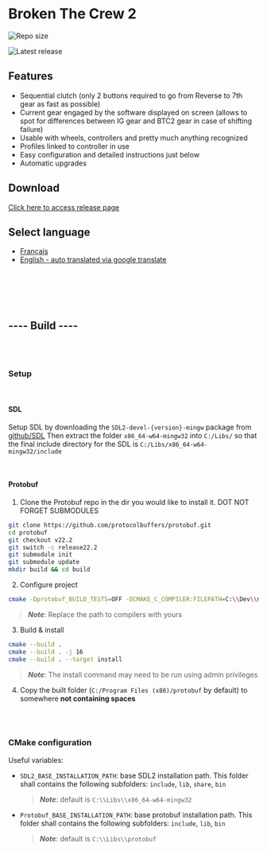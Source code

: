 # Broken The Crew 2

<!-- [![](https://tokei.rs/b1/github/BrokenGameNoob/BrokenTC2?category=code)](https://github.com/XAMPPRocky/tokei).[![](https://tokei.rs/b1/github/BrokenGameNoob/BrokenTC2?category=lines)](https://github.com/XAMPPRocky/tokei).[![](https://tokei.rs/b1/github/BrokenGameNoob/BrokenTC2?category=files)](https://github.com/XAMPPRocky/tokei) -->

<!-- Badge help: -->
<!-- https://shields.io/category/size -->

![Repo size](https://img.shields.io/github/repo-size/BrokenGameNoob/BrokenTC2?style=for-the-badge) &nbsp;&nbsp; 

![Latest release](https://img.shields.io/github/v/release/BrokenGameNoob/BrokenTC2?label=Latest%20version&style=for-the-badge) 
<!-- ![GitHub release downloads (latest by date and asset)](https://img.shields.io/github/downloads/BrokenGameNoob/BrokenTC2/latest/BrokenTC2_setup_x64.exe?label=Was%20downloaded&style=for-the-badge) -->



## Features
- Sequential clutch (only 2 buttons required to go from Reverse to 7th gear as fast as possible)
- Current gear engaged by the software displayed on screen (allows to spot for differences between IG gear and BTC2 gear in case of shifting failure)
- Usable with wheels, controllers and pretty much anything recognized
- Profiles linked to controller in use
- Easy configuration and detailed instructions just below
- Automatic upgrades

## Download

[Click here to access release page](https://github.com/BrokenGameNoob/BrokenTC2/releases)

## Select language
- [Français](https://github.com/BrokenGameNoob/BrokenTC2/blob/master/Docs/README_fr.md)
- [English - auto translated via google translate](https://github-com.translate.goog/BrokenGameNoob/BrokenTC2/blob/master/Docs/README_fr.md?_x_tr_sl=fr&_x_tr_tl=en&_x_tr_hl=fr&_x_tr_pto=wapp)

<br/><br/><br/><br/>

## ---- Build ----

<br/><br/>

### Setup

<br/>

#### SDL

Setup SDL by downloading the `SDL2-devel-{version}-mingw` package from [github/SDL](https://github.com/libsdl-org/SDL/releases)
Then extract the folder `x86_64-w64-mingw32` into `C:/Libs/` so that the final include directory for the SDL is `C:/Libs/x86_64-w64-mingw32/include`

<br/>

#### Protobuf

1. Clone the Protobuf repo in the dir you would like to install it. DOT NOT FORGET SUBMODULES
```bash
git clone https://github.com/protocolbuffers/protobuf.git
cd protobuf
git checkout v22.2
git switch -c release22.2
git submodule init
git submodule update
mkdir build && cd build
```
2. Configure project
```bash
cmake -Dprotobuf_BUILD_TESTS=OFF -DCMAKE_C_COMPILER:FILEPATH=C:\\Dev\\mingw64\\bin\\gcc.exe -DCMAKE_CXX_COMPILER:FILEPATH=C:\\Dev\\mingw64\\bin\\g++.exe -G "MinGW Makefiles" ../cmake
```
> ***Note***: Replace the path to compilers with yours
3. Build & install
```bash
cmake --build .
cmake --build . -j 16
cmake --build . --target install
```
> ***Note***: The install command may need to be run using admin privileges
4. Copy the built folder (`C:/Program Files (x86)/protobuf` by default) to somewhere **not containing spaces**

<br/><br/>

### CMake configuration

Useful variables:
- `SDL2_BASE_INSTALLATION_PATH`: base SDL2 installation path. This folder shall contains the following subfolders: `include`, `lib`, `share`, `bin`
    > ***Note***: default is `C:\\Libs\\x86_64-w64-mingw32`
- `Protobuf_BASE_INSTALLATION_PATH`: base protobuf installation path. This folder shall contains the following subfolders: `include`, `lib`, `bin`
    > ***Note***: default is `C:\\Libs\\protobuf`